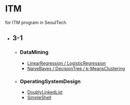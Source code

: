 # ITM
for ITM program in SeoulTech


- ## 3-1
  - ### DataMining
    - [LinearRegression / LogisticRegression](https://github.com/yuseogi0218/ITM/blob/main/3-1/DataMining-LinearRegression%2C%20RogisticRegression/Assignment01.md)
    - [NaiveBayes / DecisionTree / k-MeansClustering](https://github.com/yuseogi0218/ITM/blob/main/3-1/DataMining-NaiveBayes%2C%20DecisionTree%2C%20k-meansClustering/Assignment02.md)
  - ### OperatingSystemDesign
    - [DoublyLinkedList](https://github.com/yuseogi0218/ITM/blob/main/3-1/OperatingSystemDesign-DoublyLinkedList/Lab0/Lab0.md)
    - [SimpleShell](https://github.com/yuseogi0218/ITM/blob/main/3-1/OperatingSystemDesign-SimpleShell/(update)1_Creating_Shell_Using_Java/(update)1_Creating_Shell_Using_Java.md)
